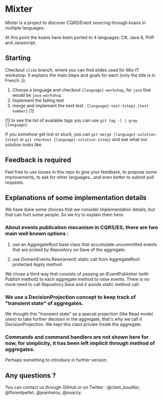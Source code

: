 Mixter
======
Mixter is a project to discover CQRS/Event sourcing through koans in multiple
languages.

At this point the koans have been ported to 4 languages: C#, Java 8, PHP and
Javascript.

Starting
-------

Checkout `slide` branch, where you can find slides used for Mix-IT workshop.
It explains the main steps and goals for each (only the title is in French ;)).

1. Choose a language and checkout `{language}-workshop`, for `java` that would be
`java-workshop`.
2. Implement the failing test
3. merge and implement the next test : `{language}-test-{step}.{test number}` [1]

[1] to see the list of available tags you can use `git tag -l | grep {language}`

If you somehow get lost or stuck, you can `git merge {language}-solution-{step}`
or `git checkout {language}-solution-{step}` and see what our solution looks like.

Feedback is required
--------------------

Feel free to use issues in this repo to give your feedback, to propose some improvements,
to ask for other languages...and even better to submit pull requests.

Explanations of some implementation details
-------------------------------------------

We have done some choices that we consider implementation details, but that can hurt
some people. So we try to explain them here.

### About events publication mecanism in CQRS/ES, there are two main well known options :

1) use an AggregateRoot base class that accumulate uncommitted events that are picked by Repository on Save of the aggregate.

2) use DomainEvents.Raise(event) static call from AggregateRoot protected Apply method

We chose a third way that consists of passing an IEventPublisher (with Publish method) to each aggregate method to raise events.
There is no more need to call Repository.Save and it avoids static method call.

### We use a DecisionProjection concept to keep track of "transient state" of aggregates.

We thought this "transient state" as a special projection (like Read model ones) to take further decision in the aggregate,
that's why we call it DecisionProjection. We kept this class private inside the aggregate.

### Commands and command handlers are not shown here for now, for simplicity, it has been left implicit through method of aggregates.

Perhaps something to introduce in further version.

Any questions ?
---------------

You can contact us through GitHub or on Twitter : @clem_bouillier, @florentpellet, @jeanhelou, @ouarzy.

